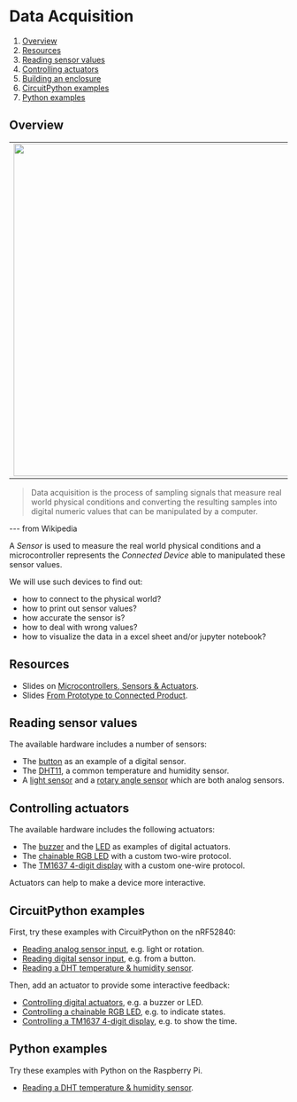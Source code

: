 # Data Acquisition

1. [Overview](#overview)
2. [Resources](#resources)
3. [Reading sensor values](#reading-sensor-values)
4. [Controlling actuators](#controlling-actuators)
5. [Building an enclosure](#bulding-an-enclosure)
6. [CircuitPython examples](#circuitpython-examples)
7. [Python examples](#python-examples)

## Overview
<table><tr><td><img width="600" src="overview-data-acquisition.png"></td></tr></table>


> Data acquisition is the process of sampling signals that measure real world physical conditions and converting the resulting samples into digital numeric values that can be manipulated by a computer. 

--- from Wikipedia

A *Sensor* is used to measure the real world physical conditions and a microcontroller represents the *Connected Device* able to manipulated these sensor values.

We will use such devices to find out:

* how to connect to the physical world?
* how to print out sensor values?
* how accurate the sensor is?
* how to deal with wrong values?
* how to visualize the data in a excel sheet and/or jupyter notebook?

## Resources
- Slides on [Microcontrollers, Sensors & Actuators](IdbMcuSensorsActuators.pdf).
- Slides [From Prototype to Connected Product](IdbPrototypeToProduct.pdf).

## Reading sensor values
The available hardware includes a number of sensors:
* The [button](https://github.com/fhnw-imvs/fhnw-idb/wiki/Grove-Sensors#button) as an example of a digital sensor.
* The [DHT11](https://github.com/fhnw-imvs/fhnw-idb/wiki/Grove-Sensors#temperature--humidity-sensor-dht11), a common temperature and humidity sensor.
* A [light sensor](https://github.com/fhnw-imvs/fhnw-idb/wiki/Grove-Sensors#light-sensor-v12) and a [rotary angle sensor](https://github.com/fhnw-imvs/fhnw-idb/wiki/Grove-Sensors#rotary-angle-sensor) which are both analog sensors.


## Controlling actuators
The available hardware includes the following actuators:

* The [buzzer](https://github.com/fhnw-imvs/fhnw-idb/wiki/Grove-Actuators#buzzer) and the [LED](https://github.com/fhnw-imvs/fhnw-idb/wiki/Grove-Actuators#led) as examples of digital actuators.
* The [chainable RGB LED](https://github.com/fhnw-imvs/fhnw-idb/wiki/Grove-Actuators#chainable-rgb-led) with a custom two-wire protocol.
* The [TM1637 4-digit display](https://github.com/fhnw-imvs/fhnw-idb/wiki/Grove-Actuators#4-digit-display-tm1637) with a custom one-wire protocol.

Actuators can help to make a device more interactive.

## CircuitPython examples
First, try these examples with CircuitPython on the nRF52840:
* [Reading analog sensor input](CircuitPython/analog_input), e.g. light or rotation.
* [Reading digital sensor input](CircuitPython/digital_input), e.g. from a button.
* [Reading a DHT temperature & humidity sensor](CircuitPython/dht).

Then, add an actuator to provide some interactive feedback:
* [Controlling digital actuators](CircuitPython/digital_output), e.g. a buzzer or LED.
* [Controlling a chainable RGB LED](CircuitPython/grove_rgbled), e.g. to indicate states.
* [Controlling a TM1637 4-digit display](CircuitPython/tm1637), e.g. to show the time.

## Python examples
Try these examples with Python on the Raspberry Pi.

* [Reading a DHT temperature & humidity sensor](Python/dht).
